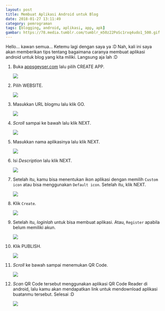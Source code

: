 ```yaml
---
layout: post
title: Membuat Aplikasi Android untuk Blog
date: 2018-01-27 13:11:49
category: pemrograman
tags: [blogging, android, aplikasi, app, apk]
gambar: https://78.media.tumblr.com/tumblr_m50z22PoSc1rxq4udo1_500.gif
---
```


Hello... kawan semua... Ketemu lagi dengan saya ya :D Nah, kali ini saya akan memberikan tips tentang bagaimana caranya membuat aplikasi android untuk blog yang kita miliki. Langsung aja lah :D

1. Buka [appsgeyser.com](https://www.appsgeyser.com/) lalu pilih CREATE APP.

	![](https://s25.postimg.org/en55ai2f3/Screenshot_from_2018-01-27_13_18_56.png)

2. Pilih WEBSITE.

	![](https://s25.postimg.org/xs8ekb6tb/Screenshot_from_2018-01-27_13_20_39.png)

3. Masukkan URL blogmu lalu klik GO.

	![](https://s25.postimg.org/ldlmjzn0v/Screenshot_from_2018-01-27_13_22_35.png)

4. _Scroll_ sampai ke bawah lalu klik NEXT.

	![](https://s25.postimg.org/rejbh64j3/Screenshot_from_2018-01-27_13_24_55.png)

5. Masukkan nama aplikasinya lalu klik NEXT.

	![](https://s25.postimg.org/g26pzeqpb/Screenshot_from_2018-01-27_13_26_24.png)

6. Isi _Description_ lalu klik NEXT.

	![](https://s25.postimg.org/7woo19hvz/Screenshot_from_2018-01-27_13_27_22.png)

7. Setelah itu, kamu bisa menentukan ikon aplikasi dengan memilih `Custom icon` atau bisa menggunakan `Default icon`. Setelah itu, klik NEXT.

	![](https://s25.postimg.org/40bc5a4m7/Screenshot_from_2018-01-27_13_28_20.png)

8. Klik `Create`.

	![](https://s25.postimg.org/l0u8dypdb/Screenshot_from_2018-01-27_13_29_41.png)

9. Setelah itu, _loginlah_ untuk bisa membuat aplikasi. Atau, `Register` apabila belum memiliki akun.

	![](https://s25.postimg.org/i6r30jacf/Screenshot_from_2018-01-27_13_30_48.png)

10. Klik PUBLISH.

	![](https://s25.postimg.org/a1912gm4f/Screenshot_from_2018-01-27_13_36_23.png)

11. _Scroll_ ke bawah sampai menemukan QR Code.

	![](https://s25.postimg.org/afad1jqn3/Screenshot_from_2018-01-27_13_39_37.png)

12. _Scan_ QR Code tersebut menggunakan aplikasi QR Code Reader di android, lalu kamu akan mendapatkan link untuk mendownload aplikasi buatanmu tersebut. Selesai :D

	![](https://s25.postimg.org/665mzdv3j/Screenshot_2018-01-27-13-39-09.jpg)
